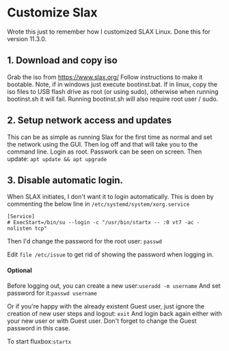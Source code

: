 # Customize Slax
Wrote this just to remember how I customized SLAX Linux. Done this for version 11.3.0.

## 1. Download and copy iso
Grab the iso from https://www.slax.org/ Follow instructions to make it bootable.
Note, if in windows just execute bootinst.bat. If in linux, copy the iso files to USB flash drive as root (or using sudo), otherwise when running bootinst.sh it will fail. Running bootinst.sh will also require root user / sudo.

## 2. Setup network access and updates
This can be as simple as running Slax for the first time as normal and set the network using the GUI. Then log off and that will take you to the command line. Login as root. Passwork can be seen on screen. Then update:
```apt update && apt upgrade```

## 3. Disable automatic login.
When SLAX initiates, I don't want it to login automatically. This is doen by commenting the below line in `/etc/systemd/system/xorg.service`

```
[Service]
# ExecStart=/bin/su --login -c "/usr/bin/startx -- :0 vt7 -ac -nolisten tcp"
```

Then I'd change the password for the root user:  ```passwd```

Edit `file /etc/issue` to get rid of showing the password when logging in.

#### Optional
Before logging out, you can create a new user:```useradd -m username```
And set password for it:```passwd username```

Or if you're happy with the already existent Guest user, just ignore the creation of new user steps and logout: `exit`
And login back again either with your new user or with Guest user. Don't forget to change the Guest password in this case.

To start fluxbox:```startx```

